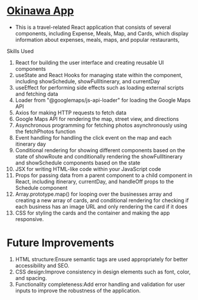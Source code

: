 # [Okinawa App](https://github.com/Likokoko/okinawa-react.git)
 *  This is a travel-related React application that consists of several components, including Expense, Meals, Map, and Cards, which display information about expenses, meals, maps, and popular restaurants,
  
Skills Used
1. React for building the user interface and creating reusable UI components
2. useState and React Hooks for managing state within the component, including showSchedule, showFullItinerary, and currentDay
3. useEffect for performing side effects such as loading external scripts and fetching data
4. Loader from "@googlemaps/js-api-loader" for loading the Google Maps API
5. Axios for making HTTP requests to fetch data
6. Google Maps API for rendering the map, street view, and directions
7. Asynchronous programming for fetching photos asynchronously using the fetchPhotos function
8. Event handling for handling the click event on the map and each itinerary day
9. Conditional rendering for showing different components based on the state of showRoute and conditionally rendering the showFullItinerary and showSchedule components based on the state
10. JSX for writing HTML-like code within your JavaScript code
11. Props for passing data from a parent component to a child component in React, including itinerary, currentDay, and handleOff props to the Schedule component
12. Array.prototype.map() for looping over the businesses array and creating a new array of cards, and conditional rendering for checking if each business has an image URL and only rendering the card if it does
13. CSS for styling the cards and the container and making the app responsive.



# Future Improvements
1. HTML structure:Ensure semantic tags are used appropriately for better accessibility and SEO.
2. CSS design:Improve consistency in design elements such as font, color, and spacing.
3. Functionality completeness:Add error handling and validation for user inputs to improve the robustness of the application.
